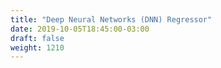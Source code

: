 ```yaml
---
title: "Deep Neural Networks (DNN) Regressor"
date: 2019-10-05T18:45:00-03:00
draft: false
weight: 1210
---
```

